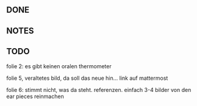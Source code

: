## DONE


## NOTES


## TODO

folie 2: es gibt keinen oralen thermometer

folie 5, veraltetes bild, da soll das neue hin... link auf mattermost

folie 6: stimmt nicht, was da steht. referenzen. einfach 3-4 bilder von den ear pieces reinmachen
